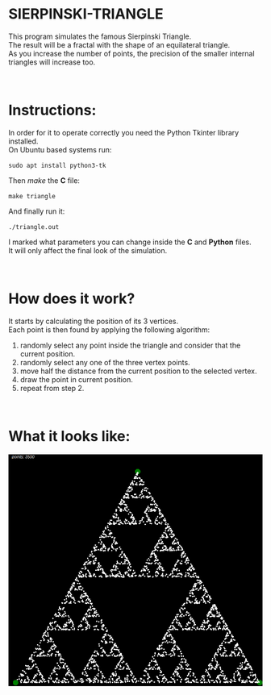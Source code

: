# SIERPINSKI-TRIANGLE
This program simulates the famous Sierpinski Triangle.<br>
The result will be a fractal with the shape of an equilateral triangle.<br>
As you increase the number of points, the precision of the smaller internal triangles will increase too.

<p>&nbsp;</p>

# Instructions:
In order for it to operate correctly you need the Python Tkinter library installed.<br>
On Ubuntu based systems run:
<pre><code>sudo apt install python3-tk</code></pre>
Then *make* the **C** file:
<pre><code>make triangle</code></pre>
And finally run it:
<pre><code>./triangle.out</code></pre>
I marked what parameters you can change inside the **C** and **Python** files.<br>
It will only affect the final look of the simulation.

<p>&nbsp;</p>

# How does it work?
It starts by calculating the position of its 3 vertices.<br>
Each point is then found by applying the following algorithm:<br>  
1. randomly select any point inside the triangle and consider that the current position.
1. randomly select any one of the three vertex points.
1. move half the distance from the current position to the selected vertex.
1. draw the point in current position.
1. repeat from step 2.

<p>&nbsp;</p>

# What it looks like: 
![alt text](result.png "Final Result")
